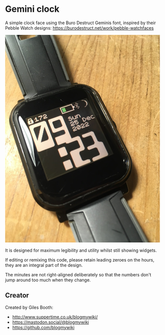 # Gemini clock

A simple clock face using the Buro Destruct Geminis font, inspired by their Pebble Watch designs: https://burodestruct.net/work/pebble-watchfaces

![image](watch-in-use.jpg)

It is designed for maximum legibility and utility whilst still showing widgets.

If editing or remixing this code, please retain leading zeroes on the hours, they are an integral part of the design.

The minutes are not right-aligned deliberately so that the numbers don't jump around too much when they change.


## Creator
Created by Giles Booth:
- http://www.suppertime.co.uk/blogmywiki/
- https://mastodon.social/@blogmywiki
- https://github.com/blogmywiki



